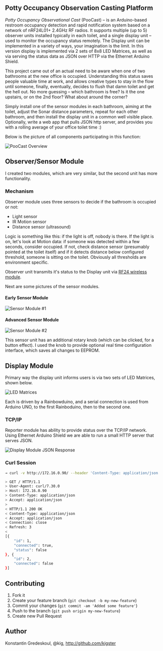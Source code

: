 ## Potty Occupancy Observation Casting Platform

*Potty Occupancy Observational Cast* (PooCast) – is an Arduino-based restroom occupancy detection and rapid notification system based on a network of nRF24L01+ 2.4GHz RF radios. It supports multiple (up to 5) observer units installed typically in each toilet, and a single display unit – used to monitor the occupancy status remotely.  The Display unit can be implemented in a variety of ways, your imagination is the limit. In this version display is implemented via 2 sets of 8x8 LED Matrices, as well as via serving the status data as JSON over HTTP via the Ethernet Arduino Shield.

This project came out of an actual need to be aware when one of two bathrooms at the new office is occupied. Understanding this status saves people valuable time at work, and allows creative types to stay in the flow until someone, finally, eventually, decides to flush that damn toilet and get the hell out.  No more guessing – which bathroom is free? Is it the one upstairs, or on the 2nd floor?  What about around the corner?

Simply install one of the sensor modules in each bathroom, aiming at the toilet, adjust the Sonar distance parameters, repeat for each other bathroom, and then install the display unit in a common well visible place.  Optionally, write a web app that pulls JSON http server, and provides you with a rolling average of your office toilet time :)

Below is the picture of all components participating in this function:

![PooCast Overview](images/PooCast-Overview.jpg)

## Observer/Sensor Module

I created two modules, which are very similar, but the second unit has more functionality.

### Mechanism

Observer module uses three sensors to decide if the bathroom is occupied or not:

 * Light sensor
 * IR Motion sensor
 * Distance sensor (ultrasound)

Logic is something like this: if the light is off, nobody is there.  If the light is on, let's look at Motion data: if someone was detected within a few seconds, consider occupied. If not, check distance sensor (presumably pointed at the toilet itself) and if it detects distance below configured threshold, someone is sitting on the toilet.  Obviously all thresholds are environment specific.

Observer unit transmits it's status to the Display unit via [RF24 wireless module](http://maniacbug.wordpress.com/2011/11/02/getting-started-rf24/).

Next are some pictures of the sensor modules.

#### Early Sensor Module

![Sensor Module #1](images/PooCast-EarlySensor.jpg)

#### Advanced Sensor Module

![Sensor Module #2](images/PooCast-NewerSensor.jpg)

This sensor unit has an additional rotary knob (which can be clicked, for a button effect).  I used the knob to provide optional real time configuration interface, which saves all changes to EEPROM.

## Display Module

Primary way the display unit informs users is via two sets of LED Matrices, shown below.

![LED Matrices](images/PooCast-Display-Unit.jpg)

Each is driven by a Rainbowduino, and a serial connection is used from Arduino UNO, to the first Rainboduino, then to the second one.

### TCP/IP

Reporter module has ability to provide status over the TCP/IP network. Using Ethernet Arduino Shield
we are able to run a small HTTP server that serves JSON.

![Display Module JSON Response](images/PooCast-JSON.jpg)

### Curl Session

```bash
→ curl -v http://172.16.0.90/ --header 'Content-Type: application/json' --header 'Accept: application/json'

> GET / HTTP/1.1
> User-Agent: curl/7.30.0
> Host: 172.16.0.90
> Content-Type: application/json
> Accept: application/json
>
< HTTP/1.1 200 OK
< Content-Type: application/json
< Accept: application/json
< Connection: close
< Refresh: 3
<
[{
	"id": 1,
	"connected": true,
	"status": false
}, {
	"id": 2,
	"connected": false
}]
```

## Contributing

1. Fork it
2. Create your feature branch (`git checkout -b my-new-feature`)
3. Commit your changes (`git commit -am 'Added some feature'`)
4. Push to the branch (`git push origin my-new-feature`)
5. Create new Pull Request

## Author

Konstantin Gredeskoul, @kig, http://github.com/kigster
